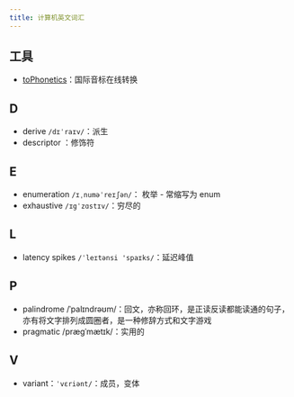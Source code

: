 ```yaml
---
title: 计算机英文词汇
---
```


## 工具

- [toPhonetics](https://tophonetics.com/zh/)：国际音标在线转换

## D

- derive `/dɪˈraɪv/`：派生
- descriptor ：修饰符

## E

- enumeration `/ɪˌnuməˈreɪʃən/`： 枚举 - 常缩写为 enum
- exhaustive `/ɪgˈzɑstɪv/`：穷尽的

## L

- latency spikes `/ˈleɪtənsi 'spaɪks/`：延迟峰值

## P

- palindrome /ˈpalɪndrəʊm/：回文，亦称回环，是正读反读都能读通的句子，亦有将文字排列成圆圈者，是一种修辞方式和文字游戏
- pragmatic /prægˈmætɪk/：实用的

## V

- variant：`ˈvɛriənt/`：成员，变体
